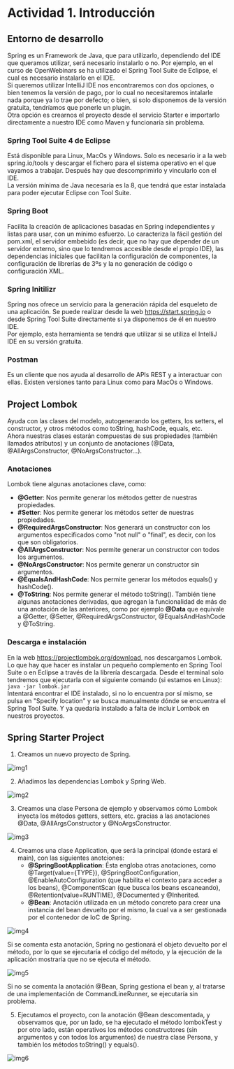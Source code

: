 # Actividad 1. Introducción

## Entorno de desarrollo
Spring es un Framework de Java, que para utilizarlo, dependiendo del IDE que queramos utilizar, será necesario instalarlo o no. Por ejemplo, en el curso de OpenWebinars se ha utilizado el Spring Tool Suite de Eclipse, el cual es necesario instalarlo en el IDE.<br>
Si queremos utilizar IntelliJ IDE nos encontraremos con dos opciones, o bien tenemos la versión de pago, por lo cual no necesitaremos intalarle nada porque ya lo trae por defecto; o bien, si solo disponemos de la versión gratuita, tendríamos que ponerle un plugin.<br>
Otra opción es crearnos el proyecto desde el servicio Starter e importarlo directamente a nuestro IDE como Maven y funcionaría sin problema.

### Spring Tool Suite 4 de Eclipse
Está disponible para Linux, MacOs y Windows. Solo es necesario ir a la web spring.io/tools y descargar el fichero para el sistema operativo en el que vayamos a trabajar. Después hay que descomprimirlo y vincularlo con el IDE.<br>
La versión mínima de Java necesaria es la 8, que tendrá que estar instalada para poder ejecutar Eclipse con Tool Suite.

### Spring Boot
Facilita la creación de aplicaciones basadas en Spring independientes y listas para usar, con un mínimo esfuerzo. Lo caracteriza la fácil gestión del pom.xml, el servidor embebido (es decir, que no hay que depender de un servidor externo, sino que lo tendremos accesible desde el propio IDE), las dependencias iniciales que facilitan la configuración de componentes, la configuración de librerías de 3ºs y la no generación de código o configuración XML.

### Spring Initilizr
Spring nos ofrece un servicio para la generación rápida del esqueleto de una aplicación. Se puede realizar desde la web https://start.spring.io o desde Spring Tool Suite directamente si ya disponemos de él en nuestro IDE.<br>
Por ejemplo, esta herramienta se tendrá que utilizar si se utiliza el IntelliJ IDE en su versión gratuita.

### Postman
Es un cliente que nos ayuda al desarrollo de APIs REST y a interactuar con ellas. Existen versiones tanto para Linux como para MacOs o Windows.

## Project Lombok
Ayuda con las clases del modelo, autogenerando los getters, los setters, el constructor, y otros métodos como toString, hashCode, equals, etc.<br>
Ahora nuestras clases estarán compuestas de sus propiedades (también llamados atributos) y un conjunto de anotaciones (@Data, @AllArgsConstructor, @NoArgsConstructor...).

### Anotaciones
Lombok tiene algunas anotaciones clave, como:
- **@Getter**: Nos permite generar los métodos getter de nuestras propiedades.
- **#Setter**: Nos permite generar los métodos setter de nuestras propiedades.
- **@RequiredArgsConstructor**: Nos generará un constructor con los argumentos especificados como "not null" o "final", es decir, con los que son obligatorios.
- **@AllArgsConstructor**: Nos permite generar un constructor con todos los argumentos.
- **@NoArgsConstructor**: Nos permite generar un constructor sin argumentos.
- **@EqualsAndHashCode**: Nos permite generar los métodos equals() y hashCode().
- **@ToString**: Nos permite generar el método toString().
También tiene algunas anotaciones derivadas, que agregan la funcionalidad de más de una anotación de las anteriores, como por ejemplo **@Data** que equivale a @Getter, @Setter, @RequiredArgsConstructor, @EqualsAndHashCode y @ToString.

### Descarga e instalación
En la web https://projectlombok.org/download, nos descargamos Lombok. Lo que hay que hacer es instalar un pequeño complemento en Spring Tool Suite o en Eclipse a través de la librería descargada. Desde el terminal solo tendremos que ejecutarla con el siguiente comando (si estamos en Linux):
<br>`java -jar lombok.jar`<br>
Intentará encontrar el IDE instalado, si no lo encuentra por sí mismo, se pulsa en "Specify location" y se busca manualmente dónde se encuentra el Spring Tool Suite. Y ya quedaría instalado a falta de incluir Lombok en nuestros proyectos.

## Spring Starter Project
1. Creamos un nuevo proyecto de Spring.

![img1](https://user-images.githubusercontent.com/98974760/201468921-bb7d70a8-5eea-4ee5-9230-f87973f44c8f.PNG)

2. Añadimos las dependencias Lombok y Spring Web.

![img2](https://user-images.githubusercontent.com/98974760/201468937-5faf989a-7f60-4fc6-8e92-817a95e6f4e6.PNG)

3. Creamos una clase Persona de ejemplo y observamos cómo Lombok inyecta los métodos getters, setters, etc. gracias a las anotaciones @Data, @AllArgsConstructor y @NoArgsConstructor.

![img3](https://user-images.githubusercontent.com/98974760/201468944-20d131af-b5bc-4a7a-93b9-f1b301adb8f7.PNG)

4. Creamos una clase Application, que será la principal (donde estará el main), con las siguientes anotciones:
	- **@SpringBootApplication**: Ésta engloba otras anotaciones, como @Target(value={TYPE}), @SpringBootConfiguration, @EnableAutoConfiguration (que habilita el contexto para acceder a los beans), @ComponentScan (que busca los beans escaneando), @Retention(value=RUNTIME), @Documented y @Inherited.
	- **@Bean**: Anotación utilizada en un método concreto para crear una instancia del bean devuelto por el mismo, la cual va a ser gestionada por el contenedor de IoC de Spring. 

![img4](https://user-images.githubusercontent.com/98974760/201468948-ddc32f5a-c9d9-478a-b3d5-2d6cb4a67a29.PNG)
	
Si se comenta esta anotación, Spring no gestionará el objeto devuelto por el método, por lo que se ejecutaría el código del método, y la ejecución de la aplicación mostraría que no se ejecuta el método.

![img5](https://user-images.githubusercontent.com/98974760/201468956-269192c1-676f-4eae-af56-127351226186.PNG)
	
Si no se comenta la anotación @Bean, Spring gestiona el bean y, al tratarse de una implementación de CommandLineRunner, se ejecutaría sin problema.

5. Ejecutamos el proyecto, con la anotación @Bean descomentada, y observamos que, por un lado, se ha ejecutado el método lombokTest y por otro lado, están operativos los métodos constructores (sin argumentos y con todos los argumentos) de nuestra clase Persona, y también los métodos toString() y equals().

![img6](https://user-images.githubusercontent.com/98974760/201468959-ce5885d6-b31a-4d42-8abe-6e946e41eb94.PNG)

